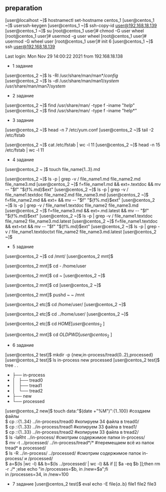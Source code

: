 preparation
----
[user@localhost ~]$ hostnamectl set-hostname centos_1
[user@centos_1 ~]$ userssh-keygen 
[user@centos_1 ~]$ ssh-copy-id user@192.168.18.139
[user@centos_1 ~]$ su
[root@centos_1 user]# chmod -G user wheel
[root@centos_1 user]# usermod -g user wheel
[root@centos_1 user]# usermod -G wheel user
[root@centos_1 user]# init 6
[user@centos_1 ~]$ ssh user@192.168.18.139

Last login: Mon Nov 29 14:00:22 2021 from 192.168.18.138


- 1 задание

[user@centos_2 ~]$ ls -Rl /usr/share/man/man*/*config*  
[user@centos_2 ~]$ ls -dl /usr/share/man/man1/*system* /usr/share/man/man7/*system*

- 2 задание

[user@centos_2 ~]$ find /usr/share/man/ -type f -iname "*help*"
[user@centos_2 ~]$ find /usr/share/man/ -type f -iname "help*"

- 3 задание

[user@centos_2 ~]$ head -n 7 /etc/yum.conf
[user@centos_2 ~]$ tail -2  /etc/fstab

[user@centos_2 ~]$ cat /etc/fstab | wc -l
11
[user@centos_2 ~]$ head -n 15 /etc/fstab | wc -l
11

- 4 задание

[user@centos_2 ~ ]$ touch file_name{1..3}.md

[user@centos_2 ~]$ ls -p | grep -v /
file_name1.md
file_name2.md
file_name3.md
[user@centos_2 ~]$ f=file_name1.md && ext=.textdoc && mv -- "$f" "${f%.md}$ext"
[user@centos_2 ~]$ ls -p | grep -v /
file_name1.textdoc
file_name2.md
file_name3.md
[user@centos_2 ~]$ f=file_name2.md && ext= && mv -- "$f" "${f%.md}$ext"
[user@centos_2 ~]$ ls -p | grep -v /
file_name1.textdoc
file_name2
file_name3.md
[user@centos_2 ~]$ f=file_name3.md && ext=.md.latest && mv -- "$f" "${f%.md}$ext"
[user@centos_2 ~]$ ls -p | grep -v /
file_name1.textdoc
file_name2
file_name3.md.latest
[user@centos_2 ~]$ f=file_name1.textdoc && ext=txt && mv -- "$f" "${f%.md}$ext"
[user@centos_2 ~]$ ls -p | grep -v /
file_name1.textdoctxt
file_name2
file_name3.md.latest
[user@centos_2 ~]$ 

- 5 задание

[user@centos_2 ~]$ cd /mnt/
[user@centos_2 mnt]$
>>>>>>>>>>>>>
[user@centos_2 mnt]$ cd -
/home/user
>>>>>>>>>>>>>
[user@centos_2 mnt]$ cd ~
[user@centos_2 ~]$
>>>>>>>>>>>>>
[user@centos_2 mnt]$ cd
[user@centos_2 ~]$
>>>>>>>>>>>>>
[user@centos_2 mnt]$ pushd ~
~ /mnt
>>>>>>>>>>>>>
[user@centos_2 etc]$ cd /home/user/
[user@centos_2 ~]$ 
>>>>>>>>>>>>>
[user@centos_2 etc]$ cd ../home/user/
[user@centos_2 ~]$
>>>>>>>>>>>>>
[user@centos_2 etc]$ cd $HOME
[user@centos_2 ~]$
>>>>>>>>>>>>>>>
[user@centos_2 mnt]$ cd $OLDPWD
[user@centos_2 ~]$

- 6 задание

[user@centos_2 test]$ mkdir -p {new,in-process/tread{0..2},processed}
[user@centos_2 test]$ ls
in-process  new  processed
[user@centos_2 test]$ tree .
.
- ├── in-process
- │   ├── tread0
- │   ├── tread1
- │   └── tread2
- ├── new
- └── processed

[user@centos_2 new]$ touch data:"$(date +"%M")":{1..100}   #создаем файлы <br/>
$ cp *:*:{1..34} ../in-process/tread0                      #копируем 34 файла в tread0/ <br/>
$ cp *:*:{1..33} ../in-process/tread1                      #копируем 33 файла в tread1/ <br/>
$ cp *:*:{1..33} ../in-process/tread2                      #копируем 33 файла в tread2/ <br/>
$ ls -laRht ../in-process/                                 #смотрим содержимое папки in-process/ <br/>
$ mv -t ../processed/ ../in-process/tread*/*               #перемещаем всё из папок tread* в processed/ <br/> 
$ ls -R ../in-process/ ../processed/                       #смотрим содержимое папок in-process/ и /processed/ <br/>
$ a=$(ls |wc -l) && b=$(ls ../processed/ | wc -l) && if [[ $a -eq $b ]];then rm -r ./* ;else echo "in /processes=$b, in /new=$a";fi <br/>
in /processes=34, in /new=100

- 7 задание
[user@centos_2 test]$ eval echo -E file{$a..$b}
file1 file2 file3
